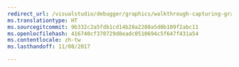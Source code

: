 ```yaml
---
redirect_url: /visualstudio/debugger/graphics/walkthrough-capturing-graphics-information
ms.translationtype: HT
ms.sourcegitcommit: 9b332c2a5fdb1cd14b28a2280a5d0b109f2abc11
ms.openlocfilehash: 416740cf370729d8eadc0510694c5f647f431a54
ms.contentlocale: zh-tw
ms.lasthandoff: 11/08/2017

---
```

